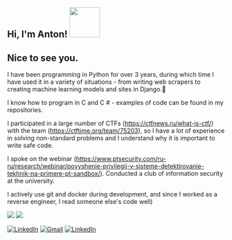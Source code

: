 <h2> Hi, I'm Anton! <img src="https://media.giphy.com/media/RPSXdpgvKh7d3FOvFo/giphy.gif" width="70"></h2>

<h2>Nice to see you.</h2>

<p>I have been programming in Python for over 3 years, during which time I have used it in a variety of situations - from writing web scrapers to creating machine learning models and sites in Django.🐍

I know how to program in C and C # - examples of code can be found in my repositories.
  
I participated in a large number of CTFs (https://ctfnews.ru/what-is-ctf/) with the team (https://ctftime.org/team/75203), so I have a lot of experience in solving non-standard problems and I understand why it is important to write safe code.

I spoke on the webinar (https://www.ptsecurity.com/ru-ru/research/webinar/povyshenie-privilegij-v-sisteme-detektirovanie-tekhnik-na-primere-pt-sandbox/). Conducted a club of information security at the university.

I actively use git and docker during development, and since I worked as a reverse engineer, I read someone else's code well)</p>

<p>
  <img src="https://github-readme-stats.mrdulin.vercel.app/api?username=anton-shumakov&show_icons=true&hide_border=true&hide=prs&theme=buefy">
  <img src="https://github-readme-stats.vercel.app/api/top-langs/?username=anton-shumakov&layout=compact&hide_border=true&theme=buefy&show_icons=true">
</p>
 

</div>
<a href="https://t.me/anton_shumakov/"><img src="https://img.shields.io/badge/-Telegram-c14438?style=flat-square&logo=Telegram&logoColor=white&link=https://t.me/anton_shumakov/" alt="LinkedIn"></a>
<a href="mailto:ashumakov42@gmail.com"><img src="https://img.shields.io/badge/-Gmail-c14438?style=flat-square&logo=Gmail&logoColor=white&link=mailto:ashumakov42@gmail.com" alt="Gmail"></a>
<a href="https://www.linkedin.com/in/anton-shumakov/"><img src="https://img.shields.io/badge/-LinkedIn-c14438?style=flat-square&logo=LinkedIn&logoColor=white&link=https://www.linkedin.com/in/anton-shumakov/" alt="LinkedIn"></a>
</div>
